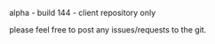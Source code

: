 alpha - build 144 - client repository only

please feel free to post any issues/requests to the git.